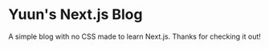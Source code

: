 # Yuun's Next.js Blog

A simple blog with no CSS made to learn Next.js. Thanks for checking it out!
